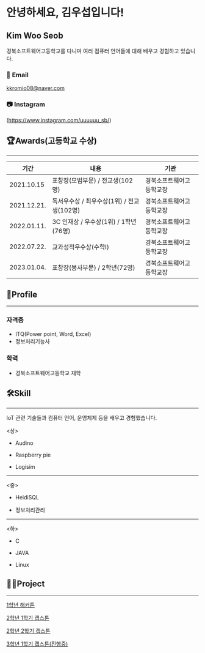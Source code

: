 # 안녕하세요, 김우섭입니다!

## Kim Woo Seob

경북소프트웨어고등학교를 다니며 여러 컴퓨터 언어들에 대해 배우고 경험하고 있습니다.

### 📧 **Email**

kkromio08@naver.com

### 📷 **Instagram**

(https://www.instagram.com/uuuuuu_sb/)

## 🏆Awards(고등학교 수상)

---

| 기간 | 내용 | 기관 |
| --- | --- | --- |
| 2021.10.15 | 표창장(모범부문) / 전교생(102명) | 경북소프트웨어고등학교장 |
| 2021.12.21. | 독서우수상 / 최우수상(1위) / 전교생(102명) | 경북소프트웨어고등학교장 |
| 2022.01.11. | 3C 인재상 / 우수상(1위) / 1학년(76명) | 경북소프트웨어고등학교장 |
| 2022.07.22. | 교과성적우수상(수학Ⅰ) | 경북소프트웨어고등학교장 |
| 2023.01.04. | 표창장(봉사부문) / 2학년(72명) | 경북소프트웨어고등학교장 |

## 🔎Profile

---

### 자격증

- ITQ(Power point, Word, Excel)
- 정보처리기능사

### 학력

- 경북소프트웨어고등학교 재학

## 🛠Skill

---

IoT 관련 기술들과 컴퓨터 언어, 운영체제 등을 배우고 경험했습니다.

<상>
- Audino

- Raspberry pie

- Logisim
---
<중>
- HeidiSQL

- 정보처리관리
---
<하>
- C
        
- JAVA
  
- Linux
    
    

## 👨‍🏫Project

---

[1학년 해커톤](https://www.notion.so/1-203d2103802d4435aa383457b726282d)

[2학년 1학기 캡스톤](https://www.notion.so/2-1-40a2801035b3425c829b517925e8c539)

[2학년 2학기 캡스톤](https://www.notion.so/2-2-a0979b9e447f45ef8a2e05e137b180be)

[3학년 1학기 캡스톤(진행중)](https://www.notion.so/3-1-c743a0724f1b487aba3c8c231062066c)
